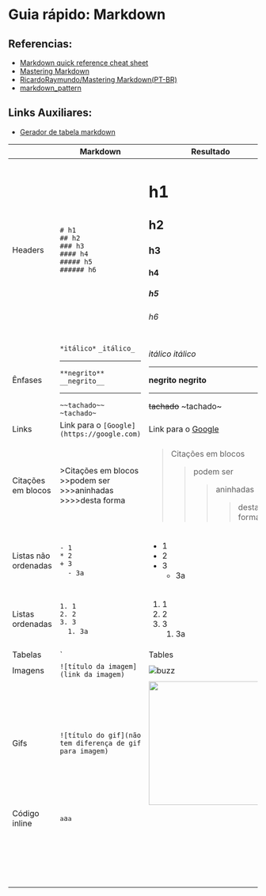 # Guia rápido: Markdown

## Referencias:
- [Markdown quick reference cheat sheet](https://en.support.wordpress.com/markdown-quick-reference/)
- [Mastering Markdown](https://guides.github.com/features/mastering-markdown/)
- [RicardoRaymundo/Mastering Markdown(PT-BR)](https://github.com/RicardoRaymundo/tutorial_package_example/tree/master/mastering_markdown)
- [markdown_pattern](https://github.com/RicardoRaymundo/tutorial_package_example/tree/master/markdown_pattern)

## Links Auxiliares:
- [Gerador de tabela markdown](https://www.tablesgenerator.com/markdown_tables) 

|  | Markdown | Resultado |
|---|----------|-----------|
|Headers  |`# h1` <br> `## h2` <br> `### h3` <br> `#### h4` <br> `##### h5` <br> `###### h6`  | <h1>h1</h1> <h2>h2</h2> <h3>h3</h3> <h4>h4</h4> <h5>h5</h5> <h6>h6</h6>|
|Ênfases  |`*itálico*` `_itálico_` <hr> `**negrito**` `__negrito__`  <hr> `~~tachado~~` `~tachado~` |*_itálico_*  _itálico_ <hr> **negrito** __negrito__ <hr> ~~tachado~~ ~tachado~|
|Links  |Link para o `[Google](https://google.com)`  |Link para o [Google](https://google.com)  |
|Citações em blocos  |>Citações em blocos <br> >>podem ser <br> >>>aninhadas <br> >>>>desta forma   |<blockquote>Citações em blocos<blockquote>podem ser<blockquote>aninhadas<blockquote>desta forma</blockquote></blockquote></blockquote></blockquote>  |
|Listas não ordenadas  |`- 1` <br> `* 2` <br> `+ 3` <br>  &emsp;`- 3a`  |<ul> <li> 1 </li> <li> 2 </li> <li> 3 <ul> <li> 3a </li> </ul> </li> </ul> |
|Listas ordenadas  |`1. 1` <br> `2. 2` <br> `3. 3` <br>  &emsp;`1. 3a`  |<ol> <li> 1 </li> <li> 2 </li> <li> 3 <ol> <li> 3a </li> </ol> </li> </ol> |
|Tabelas  | `| Tables   |      Are      |  Cool |` <br> `|-------|:------:|------:|` <br> `| col 1 is |  left-aligned | $1600 |` <br> `| col 2 is |    centered   |   $12 |` <br> `| col 3 is | right-aligned |    $1 |` |<table> <tr> <th>AAA</th> <th>BBB</th> </tr> <tr> <td>AAA</td> <td>BBB</td> </tr> </table>  |
|Imagens  |`![título da imagem](link da imagem)`  |![buzz](https://encrypted-tbn0.gstatic.com/images?q=tbn:ANd9GcSJIWN8QIrCFHQAIzOji5Ve9gdtlFo8541CcyfDfdTODVIx1xEELw&s)  |
|Gifs  |`![título do gif](não tem diferença de gif para imagem)`  |<img src="https://media.giphy.com/media/yVuMfrO3XcMq4/giphy.gif" width="250"> |
|Código inline  |<pre>a`a`a</pre>|  |
|  |  |  |
|  |  |  |
|  |  |  |
|  |  |  |
|  |  |  |
|  |  |  |
|  |  |  |
|  |  |  |
|  |  |  |
|  |  |  |
|  |  |  |
|  |  |  |
|  |  |  |
|  |  |  |
|  |  |  |
|  |  |  |
|  |  |  |
|  |  |  |
|  |  |  |